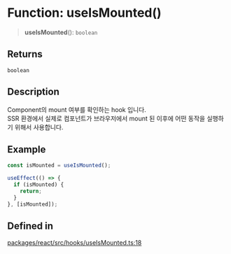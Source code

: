 # Function: useIsMounted()

> **useIsMounted**(): `boolean`

## Returns

`boolean`

## Description

Component의 mount 여부를 확인하는 hook 입니다. <br />
SSR 환경에서 실제로 컴포넌트가 브라우저에서 mount 된 이후에 어떤 동작을 실행하기 위해서 사용합니다.

## Example

```ts
const isMounted = useIsMounted();

useEffect(() => {
  if (isMounted) {
    return;
  }
}, [isMounted]);

```

## Defined in

[packages/react/src/hooks/useIsMounted.ts:18](https://github.com/mbti-nf-team/frontend-libraries/blob/3916286534b50dbdcab9c2145adbaa464419b886/packages/react/src/hooks/useIsMounted.ts#L18)
